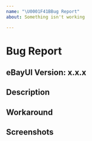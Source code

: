 ```yaml
---
name: "\U0001F41BBug Report"
about: Something isn't working

---
```


<!-- Delete any sections below that are not relevant. -->

# Bug Report

## eBayUI Version: x.x.x

## Description
<!-- What's the bug? Include steps to reproduce, actual vs. expected behavior, etc. -->

## Workaround
<!-- Is there a known workaround? If so, what is it? -->

## Screenshots
<!-- Upload screenshots if appropriate. -->
